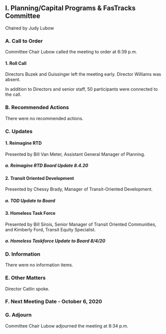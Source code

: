 ## I. Planning/Capital Programs & FasTracks Committee

Chaired by Judy Lubow

### A. Call to Order

Committee Chair Lubow called the meeting to order at 6:39 p.m.

#### 1. Roll Call

Directors Buzek and Guissinger left the meeting early. Director Williams was absent.

In addition to Directors and senior staff, 50 participants were connected to the call.

### B. Recommended Actions

There were no recommended actions.

### C. Updates

#### 1. Reimagine RTD

Presented by Bill Van Meter, Assistant General Manager of Planning.

##### a. Reimagine RTD Board Update 8.4.20

#### 2. Transit Oriented Development

Presented by Chessy Brady, Manager of Transit-Oriented Development.

##### a. TOD Update to Board

#### 3. Homeless Task Force

Presented by Bill Sirois, Senior Manager of Transit Oriented Communities, and Kimberly Ford, Transit Equity Specialist.

##### a. Homeless Taskforce Update to Board 8/4/20

### D. Information

There were no information items.

### E. Other Matters

Director Catlin spoke.

### F. Next Meeting Date - October 6, 2020

### G. Adjourn

Committee Chair Lubow adjourned the meeting at 8:34 p.m.
